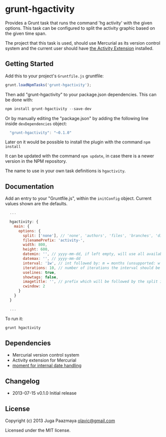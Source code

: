 # grunt-hgactivity

Provides a Grunt task that runs the command 'hg activity' with the given options.
This task can be configured to split the activity graphic based on the given time span.

The project that this task is used, should use Mercurial as its version control system and the current user
should have [the Activity Extension](http://mercurial.selenic.com/wiki/ActivityExtension) installed.


## Getting Started

Add this to your project's `Gruntfile.js` gruntfile:
```js
grunt.loadNpmTasks('grunt-hgactivity');
```

Then add "grunt-hgactivity" to your package.json dependencies. This can be done with:
```js
npm install grunt-hgactivity --save-dev
```
Or by manually editing the "package.json" by adding the following line inside `devDependencies` object:
```js
  "grunt-hgactivity": "~0.1.0"
```

Later on it would be possible to install the plugin with the command `npm install`

It can be updated with the command `npm update`, in case there is a newer version in the NPM repository.

The name to use in your own task definitions is `hgactivity`.


## Documentation

Add an entry to your "Gruntfile.js", within the `initConfig` object.
Current values shown are the defaults.

```js
  ...

  hgactivity: {
    main: {
      options: {
        split: ['none'], // 'none', 'authors', 'files', 'branches', 'directories',
        filenamePrefix: 'activity-',
        width: 800,
        height: 600,
        datemin: '', // yyyy-mm-dd, if left empty, will use all available time
        datemax: '', // yyyy-mm-dd
        interval: '1w', // int followed by: m = months (unsupported: w = weeks, d = days, h = hours)
        iterations: 10, // number of iterations the interval should be useds
        uselines: true,
        showtags: false,
        imagetitle: '', // prefix which will be followed by the split if not none and time span
        cwindow: 2
      }
    }
  }

  ...
```

To run it:

```js
grunt hgactivity
```

## Dependencies

 * Mercurial version control system
 * Activity extension for Mercurial
 * [moment for internal date handling](http://momentjs.com/)

  
## Changelog

 * 2013-07-15    v0.1.0    Initial release


## License
Copyright (c) 2013 Juga Paazmaya <olavic@gmail.com>

Licensed under the MIT license.
